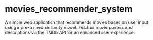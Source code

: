 # movies_recommender_system
A simple web application that recommends movies based on user input using a pre-trained similarity model. Fetches movie posters and descriptions via the TMDb API for an enhanced user experience.
